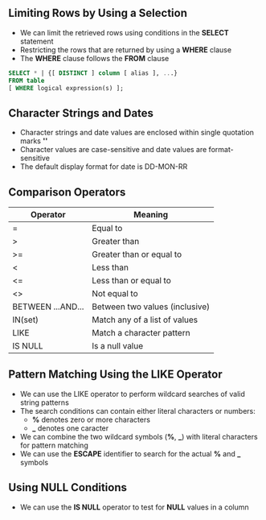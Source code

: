 ## Limiting Rows by Using a Selection
- We can limit the retrieved rows using conditions in the **SELECT** statement
- Restricting the rows that are returned by using a **WHERE** clause
- The **WHERE** clause follows the **FROM** clause

```sql
SELECT * | {[ DISTINCT ] column [ alias ], ...}
FROM table
[ WHERE logical expression(s) ];
```

## Character Strings and Dates
- Character strings and date values are enclosed within single quotation marks **''**
- Character values are case-sensitive and date values are format-sensitive
- The default display format for date is DD-MON-RR

## Comparison Operators
| Operator | Meaning |
|----------|---------|
| =        | Equal to |
| >        | Greater than |
| >=       | Greater than or equal to |
| <        | Less than |
| <=       | Less than or equal to |
| <>       | Not equal to |
| BETWEEN ...AND... | Between two values (inclusive) |
| IN(set)  | Match any of a list of values |
| LIKE     | Match a character pattern |
| IS NULL  | Is a null value |

## Pattern Matching Using the LIKE Operator
- We can use the LIKE operator to perform wildcard searches of valid string patterns
- The search conditions can contain either literal characters or numbers:
    - **%** denotes zero or more characters
    - **_** denotes one caracter
- We can combine the two wildcard symbols (**%**, **_**) with literal characters for pattern matching
- We can use the **ESCAPE** identifier to search for the actual **%** and **_** symbols

## Using NULL Conditions
- We can use the **IS NULL** operator to test for **NULL** values in a column
